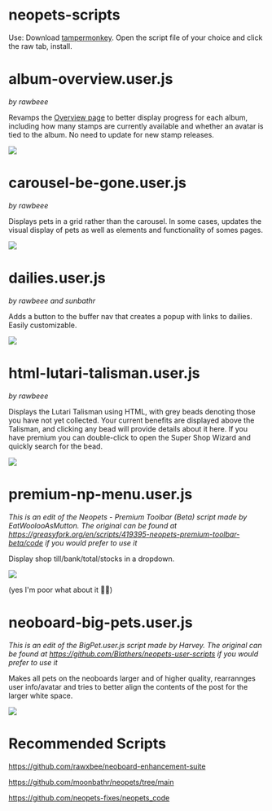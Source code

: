 # neopets-scripts

Use: Download <a href="https://chrome.google.com/webstore/detail/tampermonkey/dhdgffkkebhmkfjojejmpbldmpobfkfo?hl=en">tampermonkey</a>. Open the script file of your choice and click the raw tab, install.

# album-overview.user.js
*by rawbeee*

Revamps the [Overview page](https://www.neopets.com/stamps.phtml?type=progress) to better display progress for each album, including how many stamps are currently available and whether an avatar is tied to the album. No need to update for new stamp releases.

<img src="https://i.imgur.com/5GYK9xZ.png">

# carousel-be-gone.user.js
*by rawbeee*

Displays pets in a grid rather than the carousel. In some cases, updates the visual display of pets as well as elements and functionality of somes pages.

<img src="https://i.imgur.com/NuZyir3.png">

# dailies.user.js
*by rawbeee and sunbathr*

Adds a button to the buffer nav that creates a popup with links to dailies. Easily customizable.

<img src="https://i.imgur.com/vcK62Th.png">

# html-lutari-talisman.user.js
*by rawbeee*

Displays the Lutari Talisman using HTML, with grey beads denoting those you have not yet collected. Your current benefits are displayed above the Talisman, and clicking any bead will provide details about it here. If you have premium you can double-click to open the Super Shop Wizard and quickly search for the bead.

<img src="https://i.imgur.com/TfUXctZ.png">


# premium-np-menu.user.js
*This is an edit of the Neopets - Premium Toolbar (Beta) script made by EatWoolooAsMutton. The original can be found at https://greasyfork.org/en/scripts/419395-neopets-premium-toolbar-beta/code if you would prefer to use it*

Display shop till/bank/total/stocks in a dropdown. 

<img src="https://i.imgur.com/cfyeLOT.png">

(yes I'm poor what about it 💁‍♂️)

# neoboard-big-pets.user.js
*This is an edit of the BigPet.user.js script made by Harvey. The original can be found at https://github.com/Blathers/neopets-user-scripts if you would prefer to use it*

Makes all pets on the neoboards larger and of higher quality, rearrannges user info/avatar and tries to better align the contents of the post for the larger white space. 

<img src="https://i.imgur.com/Tkp64rj.png">

# Recommended Scripts

https://github.com/rawxbee/neoboard-enhancement-suite

https://github.com/moonbathr/neopets/tree/main

https://github.com/neopets-fixes/neopets_code

